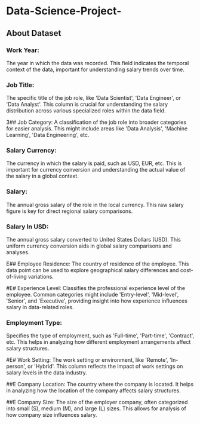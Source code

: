 # Data-Science-Project-

## About Dataset

### Work Year:
The year in which the data was recorded. This field indicates the temporal context of the data, important for understanding salary trends over time.

### Job Title:
The specific title of the job role, like 'Data Scientist', 'Data Engineer', or 'Data Analyst'. This column is crucial for understanding the salary distribution across various specialized roles within the data field.

3## Job Category:
A classification of the job role into broader categories for easier analysis. This might include areas like 'Data Analysis', 'Machine Learning', 'Data Engineering', etc.

### Salary Currency:
The currency in which the salary is paid, such as USD, EUR, etc. This is important for currency conversion and understanding the actual value of the salary in a global context.

### Salary:
The annual gross salary of the role in the local currency. This raw salary figure is key for direct regional salary comparisons.

### Salary In USD:
The annual gross salary converted to United States Dollars (USD). This uniform currency conversion aids in global salary comparisons and analyses.

E## Employee Residence:
The country of residence of the employee. This data point can be used to explore geographical salary differences and cost-of-living variations.

#E# Experience Level:
Classifies the professional experience level of the employee. Common categories might include 'Entry-level', 'Mid-level', 'Senior', and 'Executive', providing insight into how experience influences salary in data-related roles.

### Employment Type:
Specifies the type of employment, such as 'Full-time', 'Part-time', 'Contract', etc. This helps in analyzing how different employment arrangements affect salary structures.

#E# Work Setting:
The work setting or environment, like 'Remote', 'In-person', or 'Hybrid'. This column reflects the impact of work settings on salary levels in the data industry.

##E Company Location:
The country where the company is located. It helps in analyzing how the location of the company affects salary structures.

##E Company Size:
The size of the employer company, often categorized into small (S), medium (M), and large (L) sizes. This allows for analysis of how company size influences salary.
